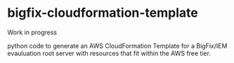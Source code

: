 # bigfix-cloudformation-template

Work in progress

python code to generate an AWS CloudFormation Template for a BigFix/IEM evauluation root server with resources that fit within the AWS free tier. 

